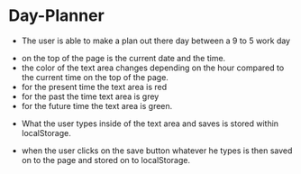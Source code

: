 # Day-Planner

* The user is able to make a plan out there day between a 9 to 5 work day
- on the top of the page is the current date and the time.
- the color of the text area changes depending on the hour compared to the current time on 
  the top of the page.
- for the present time the text area is red 
- for the past the time text area is grey 
- for the future time the text area is green.

* What the user types inside of the text area and saves is stored within localStorage.
- when the user clicks on the save button whatever he types is then saved on to the page
  and stored on to localStorage. 